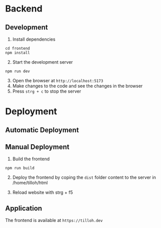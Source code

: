 # Backend

## Development

1. Install dependencies

```
cd frontend
npm install
```

2. Start the development server

```
npm run dev
```

3. Open the browser at `http://localhost:5173`
4. Make changes to the code and see the changes in the browser
5. Press `strg + c` to stop the server

# Deployment

## Automatic Deployment

## Manual Deployment

1. Build the frontend

```
npm run build
```

2. Deploy the frontend by coping the `dist` folder content to the server in /home/tilloh/html

3. Reload website with strg + f5

## Application

The frontend is available at `https://tilloh.dev`
